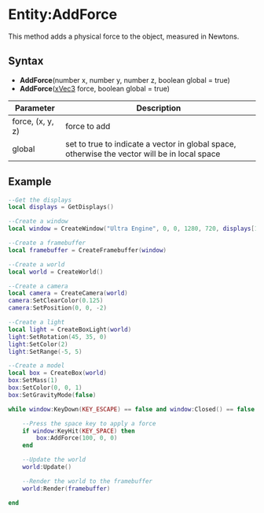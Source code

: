 # Entity:AddForce

This method adds a physical force to the object, measured in Newtons.

## Syntax

- **AddForce**(number x, number y, number z, boolean global = true)
- **AddForce**([xVec3](xVec3.md) force, boolean global = true)

| Parameter | Description |
| ------ | ------ |
| force, (x, y, z) | force to add |
| global | set to true to indicate a vector in global space, otherwise the vector will be in local space |

## Example

```lua
--Get the displays
local displays = GetDisplays()

--Create a window
local window = CreateWindow("Ultra Engine", 0, 0, 1280, 720, displays[1], WINDOW_CENTER | WINDOW_TITLEBAR)

--Create a framebuffer
local framebuffer = CreateFramebuffer(window)

--Create a world
local world = CreateWorld()

--Create a camera
local camera = CreateCamera(world)
camera:SetClearColor(0.125)
camera:SetPosition(0, 0, -2)

--Create a light
local light = CreateBoxLight(world)
light:SetRotation(45, 35, 0)
light:SetColor(2)
light:SetRange(-5, 5)

--Create a model
local box = CreateBox(world)
box:SetMass(1)
box:SetColor(0, 0, 1)
box:SetGravityMode(false)

while window:KeyDown(KEY_ESCAPE) == false and window:Closed() == false do

    --Press the space key to apply a force
    if window:KeyHit(KEY_SPACE) then
        box:AddForce(100, 0, 0)
    end

	--Update the world
	world:Update()

	--Render the world to the framebuffer
	world:Render(framebuffer)

end
```
